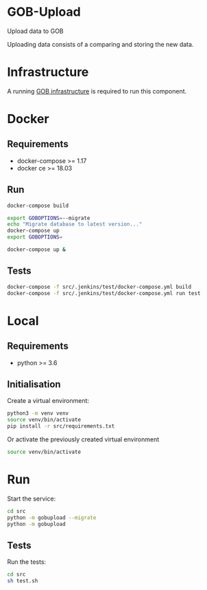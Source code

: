 # GOB-Upload

Upload data to GOB

Uploading data consists of a comparing and storing the new data.

# Infrastructure

A running [GOB infrastructure](https://github.com/Amsterdam/GOB-Infra)
is required to run this component.

# Docker

## Requirements

* docker-compose >= 1.17
* docker ce >= 18.03
    
## Run

```bash
docker-compose build

export GOBOPTIONS=--migrate
echo "Migrate database to latest version..."
docker-compose up
export GOBOPTIONS=

docker-compose up &
```

## Tests

```bash
docker-compose -f src/.jenkins/test/docker-compose.yml build
docker-compose -f src/.jenkins/test/docker-compose.yml run test
```

# Local

## Requirements

* python >= 3.6
    
## Initialisation

Create a virtual environment:

```bash
python3 -m venv venv
source venv/bin/activate
pip install -r src/requirements.txt
```
    
Or activate the previously created virtual environment

```bash
source venv/bin/activate
```
    
# Run

Start the service:

```bash
cd src
python -m gobupload --migrate
python -m gobupload
```

## Tests

Run the tests:

```bash
cd src
sh test.sh
```
